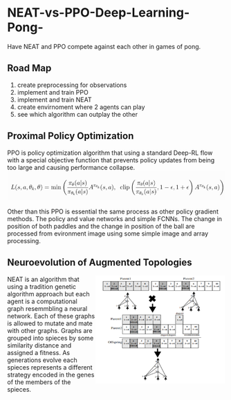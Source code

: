 # NEAT-vs-PPO-Deep-Learning-Pong-
Have NEAT and PPO compete against each other in games of pong.

## Road Map
1. create preprocessing for observations
2. implement and train PPO
3. implement and train NEAT
4. create envirnoment where 2 agents can play
5. see which algorithm can outplay the other

## Proximal Policy Optimization
PPO is policy optimization algorithm that using a standard Deep-RL flow with a special objective function that prevents policy updates from being too large and causing performance collapse. 
![PPO Objective Function](PPOLoss.png)

Other than this PPO is essential the same process as other policy gradient methods. The policy and value networks and simple FCNNs. The change in position of both paddles and the change in position of the ball are processed from evironment image using some simple image and array processing.

## Neuroevolution of Augmented Topologies 
<img align="right" width=300 height=250 src="NEATmate.png">NEAT is an algorithm that using a tradition genetic algorithm approach but each agent is a computational graph resemmbling a neural network. Each of these graphs is allowed to mutate and mate with other graphs. Graphs are grouped into spieces by some similarity distance and assigned a fitness. As generations evolve each spieces represents a different strategy encoded in the genes of the members of the spieces. 
